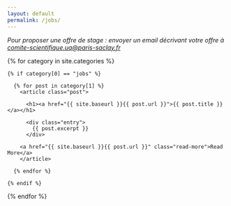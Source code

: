 ```yaml
---
layout: default
permalink: /jobs/
---
```


_Pour proposer une offre de stage : envoyer un email décrivant
votre offre à [comite-scientifique.uq@paris-saclay.fr](mailto:comite-scientifique.uq@paris-saclay.fr)_

<div class="posts">

  {% for category in site.categories %}

    {% if category[0] == "jobs" %}

      {% for post in category[1] %}
        <article class="post">

          <h1><a href="{{ site.baseurl }}{{ post.url }}">{{ post.title }}</a></h1>

          <div class="entry">
            {{ post.excerpt }}
          </div>

        <a href="{{ site.baseurl }}{{ post.url }}" class="read-more">Read More</a>
        </article>

      {% endfor %}

    {% endif %}

  {% endfor %}

</div>
